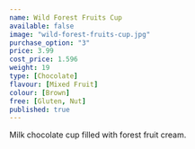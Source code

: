 ```yaml
---
name: Wild Forest Fruits Cup
available: false
image: "wild-forest-fruits-cup.jpg"
purchase_option: "3"
price: 3.99
cost_price: 1.596
weight: 19
type: [Chocolate]
flavour: [Mixed Fruit]
colour: [Brown]
free: [Gluten, Nut]
published: true
---
```

Milk chocolate cup filled with forest fruit cream.